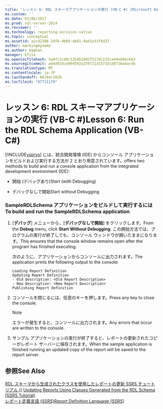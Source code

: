 ```yaml
---
title: 'レッスン 6: RDL スキーマアプリケーションの実行 (VB-C #) |Microsoft Docs'
ms.custom: ''
ms.date: 03/06/2017
ms.prod: sql-server-2014
ms.reviewer: ''
ms.technology: reporting-services-native
ms.topic: conceptual
ms.assetid: a2cd2386-2df8-4b69-ab81-9ad1a31f6d27
author: markingmyname
ms.author: maghan
manager: kfile
ms.openlocfilehash: 5a0fc2cd9c12b4b1602f517dc215ca44e686c663
ms.sourcegitcommit: ad4d92dce894592a259721a1571b1d8736abacdb
ms.translationtype: MT
ms.contentlocale: ja-JP
ms.lasthandoff: 08/04/2020
ms.locfileid: "87711170"
---
```

# <a name="lesson-6-run-the-rdl-schema-application-vb-c"></a><span data-ttu-id="f00cc-102">レッスン 6: RDL スキーマアプリケーションの実行 (VB-C #)</span><span class="sxs-lookup"><span data-stu-id="f00cc-102">Lesson 6: Run the RDL Schema Application (VB-C#)</span></span>
  [!INCLUDE[vsprvs](../includes/vsprvs-md.md)] <span data-ttu-id="f00cc-103">には、統合開発環境 (IDE) からコンソール アプリケーションをビルドおよび実行する方法が 2 とおり用意されています。</span><span class="sxs-lookup"><span data-stu-id="f00cc-103">offers two methods to build and run a console application from the integrated development environment (IDE):</span></span>  
  
-   <span data-ttu-id="f00cc-104">開始 (デバッグあり)</span><span class="sxs-lookup"><span data-stu-id="f00cc-104">Start (with Debugging)</span></span>  
  
-   <span data-ttu-id="f00cc-105">デバッグなしで開始</span><span class="sxs-lookup"><span data-stu-id="f00cc-105">Start without Debugging</span></span>  
  
### <a name="to-build-and-run-the-samplerdlschema-application"></a><span data-ttu-id="f00cc-106">SampleRDLSchema アプリケーションをビルドして実行するには</span><span class="sxs-lookup"><span data-stu-id="f00cc-106">To build and run the SampleRDLSchema application</span></span>  
  
1.  <span data-ttu-id="f00cc-107">[**デバッグ**] メニューから、[**デバッグなしで開始**] をクリックします。</span><span class="sxs-lookup"><span data-stu-id="f00cc-107">From the **Debug** menu, click **Start Without Debugging**.</span></span> <span data-ttu-id="f00cc-108">この開始方法では、プログラムの実行が終了しても、コンソール ウィンドウが開いたままになります。</span><span class="sxs-lookup"><span data-stu-id="f00cc-108">This ensures that the console window remains open after the program has finished executing.</span></span>  
  
     <span data-ttu-id="f00cc-109">次のように、アプリケーションからコンソールに出力されます。</span><span class="sxs-lookup"><span data-stu-id="f00cc-109">The application prints the following output to the console:</span></span>  
  
    ```  
    Loading Report Definition  
    Updating Report Definition  
    - Old Description: <Old Report Description>  
    - New Description: <New Report Description>  
    Publishing Report Definition  
    ```  
  
2.  <span data-ttu-id="f00cc-110">コンソールを閉じるには、任意のキーを押します。</span><span class="sxs-lookup"><span data-stu-id="f00cc-110">Press any key to close the console.</span></span>  
  
    > [!NOTE]  
    >  <span data-ttu-id="f00cc-111">エラーが発生すると、コンソールに出力されます。</span><span class="sxs-lookup"><span data-stu-id="f00cc-111">Any errors that occur are written to the console.</span></span>  
  
3.  <span data-ttu-id="f00cc-112">サンプル アプリケーションの実行が終了すると、レポートの更新されたコピーがレポート サーバーに保存されます。</span><span class="sxs-lookup"><span data-stu-id="f00cc-112">When the sample application is finished running an updated copy of the report will be saved to the report server.</span></span>  
  
## <a name="see-also"></a><span data-ttu-id="f00cc-113">参照</span><span class="sxs-lookup"><span data-stu-id="f00cc-113">See Also</span></span>  
 <span data-ttu-id="f00cc-114">[RDL スキーマから生成されたクラスを使用したレポートの更新 SSRS チュートリアル &#40;&#41;](../../2014/tutorials/updating-reports-using-classes-generated-from-the-rdl-schema-ssrs-tutorial.md) </span><span class="sxs-lookup"><span data-stu-id="f00cc-114">[Updating Reports Using Classes Generated from the RDL Schema &#40;SSRS Tutorial&#41;](../../2014/tutorials/updating-reports-using-classes-generated-from-the-rdl-schema-ssrs-tutorial.md) </span></span>  
 [<span data-ttu-id="f00cc-115">レポート定義言語 &#40;SSRS&#41;</span><span class="sxs-lookup"><span data-stu-id="f00cc-115">Report Definition Language &#40;SSRS&#41;</span></span>](../reporting-services/reports/report-definition-language-ssrs.md)  
  
  
